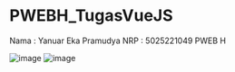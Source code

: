 # PWEBH_TugasVueJS

Nama : Yanuar Eka Pramudya
NRP : 5025221049
PWEB H

![image](https://github.com/pramudyanuar/PWEBH_TugasVueJS/assets/131145420/88bf4425-6c3e-4859-b4a2-1fe44b5336d3)
![image](https://github.com/pramudyanuar/PWEBH_TugasVueJS/assets/131145420/5ab5e9e8-e489-4bbe-b3c7-959313153884)
